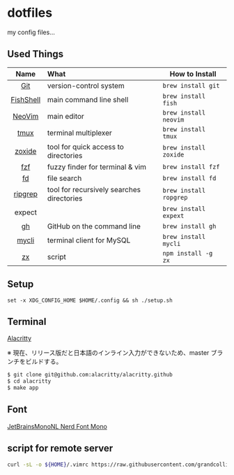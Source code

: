 # dotfiles

my config files...

## Used Things

|                         Name                          | What                                      | How to Install         |
| :---------------------------------------------------: | :---------------------------------------- | ---------------------- |
|           [Git](https://github.com/git/git)           | version-control system                    | `brew install git`     |
| [FishShell](https://github.com/fish-shell/fish-shell) | main command line shell                   | `brew install fish`    |
|      [NeoVim](https://github.com/neovim/neovim)       | main editor                               | `brew install neovim`  |
|         [tmux](https://github.com/tmux/tmux)          | terminal multiplexer                      | `brew install tmux`    |
|    [zoxide](https://github.com/ajeetdsouza/zoxide)    | tool for quick access to directories      | `brew install zoxide`  |
|        [fzf](https://github.com/junegunn/fzf)         | fuzzy finder for terminal & vim           | `brew install fzf`     |
|          [fd](https://github.com/sharkdp/fd)          | file search                               | `brew install fd`      |
|   [ripgrep](https://github.com/BurntSushi/ripgrep)    | tool for recursively searches directories | `brew install ropgrep` |
|                        expect                         |                                           | `brew install expext`  |
|           [gh](https://github.com/cli/cli)            | GitHub on the command line                | `brew install gh`      |
|        [mycli](https://github.com/dbcli/mycli)        | terminal client for MySQL                 | `brew install mycli`   |
|          [zx](https://github.com/google/zx)           | script                                    | `npm install -g zx`    |

## Setup

```fish
set -x XDG_CONFIG_HOME $HOME/.config && sh ./setup.sh
```

## Terminal

[Alacritty](https://github.com/alacritty/alacritty)

※ 現在、リリース版だと日本語のインライン入力ができないため、master ブランチをビルドする。

```bash
$ git clone git@github.com:alacritty/alacritty.github
$ cd alacritty
$ make app
```

## Font

[JetBrainsMonoNL Nerd Font Mono](https://github.com/ryanoasis/nerd-fonts/tree/master/patched-fonts/JetBrainsMono/NoLigatures)

<!-- [JetBrains Mono NL](https://www.jetbrains.com/lp/mono/) -->
<!-- [Ricty Diminished with icons](https://github.com/iij/fontmerger/tree/master/sample) -->

## script for remote server

```bash
curl -sL -o ${HOME}/.vimrc https://raw.githubusercontent.com/grandcolline/dotfiles/main/vimrc
```
